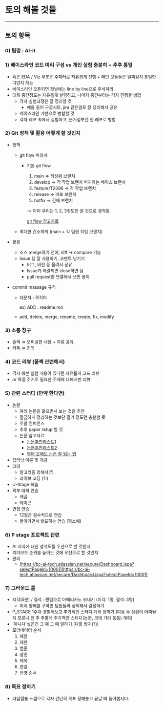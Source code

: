 # 토의 해볼 것들

---

## 토의 항목

### 0) 팀명 : AI-it

### 1) 베이스라인 코드 미리 구성 vs 개인 실험 충분히 + 추후 통일

- 혹은 EDA / Viz 부분은 주피터로 자유롭게 진행 + 메인 모듈들은 일찌감치 통일한다던지 하는
- 베이스라인 오픈되면 첫날에는 line by line으로 주석처리
- 대회 중간정도는 자유롭게 실험하고, 나머지 중간부터는 각자 진행물 병합
    - 각자 실험과정은 잘 정리할 것
        - 예를 들어 구글시트, jira 같은걸로 잘 정리해서 공유
    - 베이스라인 기반으로 병합할 것
    - 각자 레포 속에서 실험하고, 분기점부턴 한 레포로 병합

### 2) Git 정책 및 활용 어떻게 할 것인지

- 정책
    - git flow 따라서
        - 기본 git flow
            1) main => 최상위 브랜치
            2) develop => 각 작업 브랜치 머지하는 베이스 브랜치
            3) feature/T2096 => 각 작업 브랜치
            4) release => 배포 브랜치
            5) hotfix => 긴배 브랜치
            
            -> 아마 우리는 1, 2, 3정도만 쓸 것으로 생각됨
            
            [git flow 참고자료](https://techblog.woowahan.com/2553/)

    - 최대한 간소하게 (main + 각 팀원 작업 브랜치)

- 활용
    - 소스 merge하기 전에, diff ⇒ compare 기능
    - Issue 탭 잘 사용하기, 코멘트 남기기
        - 버그, 버전 등 올려서 공유
        - Issue가 해결되면 close하면 됨
        - pull request랑 연결해서 쓰면 용이

- commit massage 규칙
    - 대문자 : 목적어

        ex) ADD : readme.md
    
    - add, delete, merge, rename, create, fix, modify

### 3) 소통 창구

- 슬랙 ⇒ 오피셜한 내용 + 자료 공유
- 카톡 ⇒ 친목

### 4) 코드 리뷰 (플젝 관련해서)

- 각자 해본 실험 내용이 있다면 자유롭게 코드 리뷰
- or 특정 주기로 필요한 주제에 대해서만 리뷰

### 5) 관련 스터디 (만약 한다면)

- 논문
    - 여러 논문을 훝으면서 보는 것을 추천
    - 깔끔하게 정리하는 것보단 필기 정도면 충분할 듯
    - 주말 컨퍼런스
    - 추후 paper listup 할 것
    - 논문 참고자료
        - [논문추천리스트1](https://github.com/pjlintw/NLP-papers#Language-Modeling)
        - [논문추천리스트2](https://masatohagiwara.net/100-nlp-papers/)
        - [영어 못해도 논문 잘 읽는 법](https://gradschoolstory.net/terry/readingpapers/)
- 딥러닝 이론 및 개념
- 코테
    - 알고리즘 정해서(?)
    - 라이브 코딩 (?!)
- U-Stage 복습
- 외부 대회 연습
    - 캐글
    - 데이콘
- 면접 연습
    - 12월은 필수적으로 연습
    - 돌아가면서 발표하는 연습 (평소에)

### 6) P stage 프로젝트 관련

- AI 지식에 대한 성취도를 우선으로 할 것인지
- 리더보드 순위를 높이는 것에 우선으로 할 것인지
- 관리
    - [https://bc-ai-tech.atlassian.net/secure/Dashboard.jspa?selectPageId=10001](https://bc-ai-tech.atlassian.net/secure/Dashboard.jspa?selectPageId=10001)

### 7) 그라운드 룰

- 지각(5분) / 결석 : 랜덤으로 아메리카노 보내기 (지각: 1명, 결석: 3명)
    - 미리 양해를 구하면 팀원들과 상의해서 결정하기 
- P_STAGE 1주차 경험해보고 추가적인 스터디 계획 정하기 (다음 주 상황이 어찌될지 모르니 전 주 주말에 추가적인 스터디(논문, 코테 기타 등등) 계획)
- '아니다'싶은건 그 때 그 때 말하기 (다툼 방지(?))
- 모더네이터 순서
    1. 혜원
    2. 재현
    3. 범준
    4. 성민
    5. 재욱
    6. 연걸
    7. 진영 순서

### 8) 목표 정하기

- 타임캡슐 느낌으로 각자 간단히 목표 정해놓고 끝날 때 돌아봅시다.

